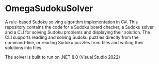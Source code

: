 # OmegaSudokuSolver

A rule-based Sudoku solving algorithm implementation in C#. 
This repository contains the code for a Sudoku board checker, a Sudoku solver and 
a CLI for solving Sudoku problems and displaying their solution. The CLI supports 
reading and solving Sudoku puzzles directly from the command-line, or reading Sudoku 
puzzles from files and writing their solutions into files. 

The solver is built to run on .NET 8.0 (Visual Studio 2022)
